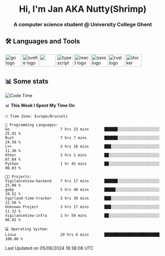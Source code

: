<h1 align="center">Hi, I'm Jan AKA Nutty(Shrimp)</h1>
<h3 align="center">A computer science student @ University College Ghent</h3>

<h2 align="left">🛠️ Languages and Tools</h2>

###

<div align="left">
  <img src="https://cdn.jsdelivr.net/gh/devicons/devicon/icons/go/go-original.svg" height="40" width="52" alt="go logo"  />
  <img src="https://cdn.jsdelivr.net/gh/devicons/devicon@latest/icons/svelte/svelte-original.svg"  height="40" width="52" alt="svelte logo" />
  <img src="https://cdn.jsdelivr.net/gh/devicons/devicon@latest/icons/tailwindcss/tailwindcss-original.svg" height="40" width="52" />
  <img src="https://cdn.jsdelivr.net/gh/devicons/devicon/icons/typescript/typescript-original.svg" height="40" width="52" alt="typescript logo"  />
  <img src="https://cdn.jsdelivr.net/gh/devicons/devicon/icons/react/react-original.svg" height="40" width="52" alt="react logo"  />
  <img src="https://cdn.jsdelivr.net/gh/devicons/devicon/icons/sass/sass-original.svg" height="40" width="52" alt="sass logo"  />
  <img src="https://cdn.jsdelivr.net/gh/devicons/devicon@latest/icons/rust/rust-original.svg" height="40" width="52" alt="rust logo" />
  <img src="https://cdn.jsdelivr.net/gh/devicons/devicon/icons/docker/docker-original.svg" height="40" width="52" alt="docker logo"  />
</div>

<h2>📊 Some stats</h2>

<!--START_SECTION:waka-->
![Code Time](http://img.shields.io/badge/Code%20Time-4%2C602%20hrs%209%20mins-blue)

📊 **This Week I Spent My Time On** 

```text
🕑︎ Time Zone: Europe/Brussels

💬 Programming Languages: 
Go                       7 hrs 23 mins       ██████░░░░░░░░░░░░░░░░░░░   25.41 % 
Rust                     7 hrs 7 mins        ██████░░░░░░░░░░░░░░░░░░░   24.50 % 
C++                      3 hrs 18 mins       ███░░░░░░░░░░░░░░░░░░░░░░   11.36 % 
Other                    2 hrs 2 mins        ██░░░░░░░░░░░░░░░░░░░░░░░   07.04 % 
Python                   1 hr 45 mins        ██░░░░░░░░░░░░░░░░░░░░░░░   06.03 % 

🐱‍💻 Projects: 
VigilanceView-backend    7 hrs 17 mins       ██████░░░░░░░░░░░░░░░░░░░   25.08 % 
gobp                     5 hrs 40 mins       █████░░░░░░░░░░░░░░░░░░░░   19.52 % 
hyprland-time-tracker    3 hrs 39 mins       ███░░░░░░░░░░░░░░░░░░░░░░   12.56 % 
Unknown Project          3 hrs 17 mins       ███░░░░░░░░░░░░░░░░░░░░░░   11.32 % 
VigilanceView-infra      1 hr 59 mins        ██░░░░░░░░░░░░░░░░░░░░░░░   06.85 % 

💻 Operating System: 
Linux                    29 hrs 6 mins       █████████████████████████   100.00 % 
```


 Last Updated on 05/06/2024 18:38:08 UTC
<!--END_SECTION:waka-->
